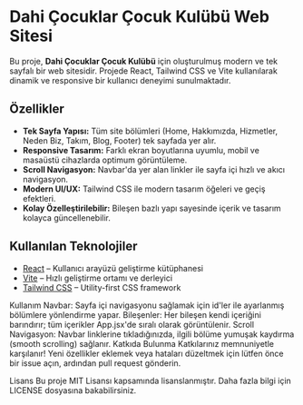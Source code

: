 # Dahi Çocuklar Çocuk Kulübü Web Sitesi

Bu proje, **Dahi Çocuklar Çocuk Kulübü** için oluşturulmuş modern ve tek sayfalı bir web sitesidir. Projede React, Tailwind CSS ve Vite kullanılarak dinamik ve responsive bir kullanıcı deneyimi sunulmaktadır.

## Özellikler

- **Tek Sayfa Yapısı:** Tüm site bölümleri (Home, Hakkımızda, Hizmetler, Neden Biz, Takım, Blog, Footer) tek sayfada yer alır.
- **Responsive Tasarım:** Farklı ekran boyutlarına uyumlu, mobil ve masaüstü cihazlarda optimum görüntüleme.
- **Scroll Navigasyon:** Navbar'da yer alan linkler ile sayfa içi hızlı ve akıcı navigasyon.
- **Modern UI/UX:** Tailwind CSS ile modern tasarım öğeleri ve geçiş efektleri.
- **Kolay Özelleştirilebilir:** Bileşen bazlı yapı sayesinde içerik ve tasarım kolayca güncellenebilir.

## Kullanılan Teknolojiler

- [React](https://reactjs.org/) – Kullanıcı arayüzü geliştirme kütüphanesi
- [Vite](https://vitejs.dev/) – Hızlı geliştirme ortamı ve derleyici
- [Tailwind CSS](https://tailwindcss.com/) – Utility-first CSS framework

Kullanım
Navbar: Sayfa içi navigasyonu sağlamak için id'ler ile ayarlanmış bölümlere yönlendirme yapar.
Bileşenler: Her bileşen kendi içeriğini barındırır; tüm içerikler App.jsx'de sıralı olarak görüntülenir.
Scroll Navigasyon: Navbar linklerine tıkladığınızda, ilgili bölüme yumuşak kaydırma (smooth scrolling) sağlanır.
Katkıda Bulunma
Katkılarınız memnuniyetle karşılanır! Yeni özellikler eklemek veya hataları düzeltmek için lütfen önce bir issue açın, ardından pull request gönderin.

Lisans
Bu proje MIT Lisansı kapsamında lisanslanmıştır. Daha fazla bilgi için LICENSE dosyasına bakabilirsiniz.
